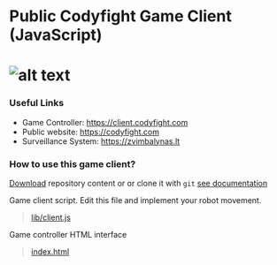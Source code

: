 # Public Codyfight Game Client (JavaScript)

# ![alt text](https://codyfight.com/assets/logo.svg "Codyfight Logo")

### Useful Links

- Game Controller: https://client.codyfight.com
- Public website: https://codyfight.com
- Surveillance System: https://zvimbalynas.lt

### How to use this game client?

[Download](https://github.com/driule/codyfight-game-client/archive/master.zip) repository content or or clone it with `git` [see documentation](https://docs.github.com/en/github/getting-started-with-github/set-up-git)

Game client script. Edit this file and implement your robot movement.
> [lib/client.js](https://github.com/driule/codyfight-game-client/blob/master/lib/client.js)

Game controller HTML interface
> [index.html](https://github.com/driule/codyfight-game-client/blob/master/index.html)
